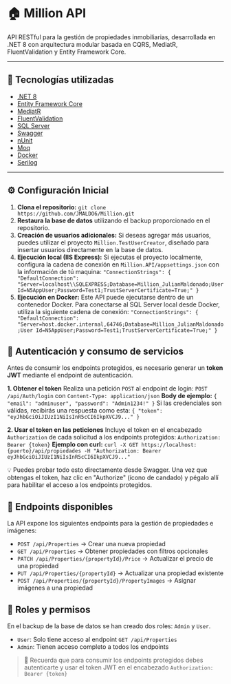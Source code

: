 # 🏠 Million API

API RESTful para la gestión de propiedades inmobiliarias, desarrollada en .NET 8 con arquitectura modular basada en CQRS, MediatR, FluentValidation y Entity Framework Core.

---

## 🚀 Tecnologías utilizadas

- [.NET 8](https://dotnet.microsoft.com/)
- [Entity Framework Core](https://learn.microsoft.com/en-us/ef/)
- [MediatR](https://github.com/jbogard/MediatR)
- [FluentValidation](https://fluentvalidation.net/)
- [SQL Server](https://www.microsoft.com/en-us/sql-server)
- [Swagger](https://swagger.io/)
- [nUnit](https://nunit.org/)
- [Moq](https://github.com/moq/moq4)
- [Docker](https://www.docker.com/)
- [Serilog](https://serilog.net/)

---
## ⚙️ Configuración Inicial
1. **Clona el repositorio:** `git clone https://github.com/JMALDO6/Million.git` 
2. **Restaura la base de datos** utilizando el backup proporcionado en el repositorio. 
3. **Creación de usuarios adicionales:** Si deseas agregar más usuarios, puedes utilizar el proyecto `Million.TestUserCreator`, diseñado para insertar usuarios directamente en la base de datos. 
4. **Ejecución local (IIS Express):** Si ejecutas el proyecto localmente, configura la cadena de conexión en `Million.API/appsettings.json` con la información de tú maquina: `"ConnectionStrings": { "DefaultConnection": "Server=localhost\\SQLEXPRESS;Database=Million_JulianMaldonado;User Id=N5AppUser;Password=Test1;TrustServerCertificate=True;" }`
5. **Ejecución en Docker:** Este API puede ejecutarse dentro de un contenedor Docker. Para conectarse al SQL Server local desde Docker, utiliza la siguiente cadena de conexión: `"ConnectionStrings": { "DefaultConnection": "Server=host.docker.internal,64746;Database=Million_JulianMaldonado;User Id=N5AppUser;Password=Test1;TrustServerCertificate=True;" }`

## 🔐 Autenticación y consumo de servicios
Antes de consumir los endpoints protegidos, es necesario generar un **token JWT** mediante el endpoint de autenticación.

**1. Obtener el token** 
Realiza una petición `POST` al endpoint de login: `POST /api/Auth/login` con `Content-Type: application/json`
**Body de ejemplo:** `{ "email": "adminuser", "password": "Admin1234!" }`
Si las credenciales son válidas, recibirás una respuesta como esta: `{ "token": "eyJhbGciOiJIUzI1NiIsInR5cCI6IkpXVCJ9..." }`

**2. Usar el token en las peticiones** 
Incluye el token en el encabezado `Authorization` de cada solicitud a los endpoints protegidos: `Authorization: Bearer {token}`
**Ejemplo con curl:** `curl -X GET https://localhost:{puerto}/api/propiedades -H "Authorization: Bearer eyJhbGciOiJIUzI1NiIsInR5cCI6IkpXVCJ9..."`

💡 Puedes probar todo esto directamente desde Swagger. Una vez que obtengas el token, haz clic en "Authorize" (ícono de candado) y pégalo allí para habilitar el acceso a los endpoints protegidos.

## 📌 Endpoints disponibles 
 La API expone los siguientes endpoints para la gestión de propiedades e imágenes: 
 - `POST /api/Properties` → Crear una nueva propiedad 
 - `GET /api/Properties` → Obtener propiedades con filtros opcionales 
 - `PATCH /api/Properties/{propertyId}/Price` → Actualizar el precio de una propiedad 
 - `PUT /api/Properties/{propertyId}` → Actualizar una propiedad existente 
 - `POST /api/Properties/{propertyId}/PropertyImages` → Asignar imágenes a una propiedad 
 ## 👥 Roles y permisos 
 En el backup de la base de datos se han creado dos roles: `Admin` y `User`. 
 - `User`: Solo tiene acceso al endpoint `GET /api/Properties` 
 - `Admin`: Tienen acceso completo a todos los endpoints 
 > 🔐 Recuerda que para consumir los endpoints protegidos debes autenticarte y usar el token JWT en el encabezado `Authorization: Bearer {token}`
